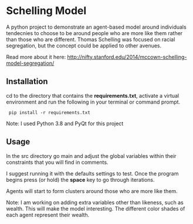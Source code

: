 <h1>Schelling Model</h1>

A python project to demonstrate an agent-based model around individuals tendecnies to choose to be around people who are more like them rather than those who are different. Thomas Schelling was focused on racial segregation, but the concept could be applied to other avenues. <br>

Read more about it here: http://nifty.stanford.edu/2014/mccown-schelling-model-segregation/

<h2>Installation</h2>

cd to the directory that contains the <b>requirements.txt</b>, activate a virtual environment and run the following in your terminal or command prompt.

` pip install -r requirements.txt`

Note: I used Python 3.8 and PyQt for this project

<h2>Usage</h2>

In the src directory go main and adjust the global variables within their constraints that you will find in comments.

I suggest running it with the defaults settings to test. Once the program begins press (or hold) the <b>space</b> key to go through iterations.

Agents will start to form clusters around those who are more like them.

Note: I am working on adding extra variables other than likeness, such as wealth. This will make the model interesting. The different color shades of each agent represent their wealth.